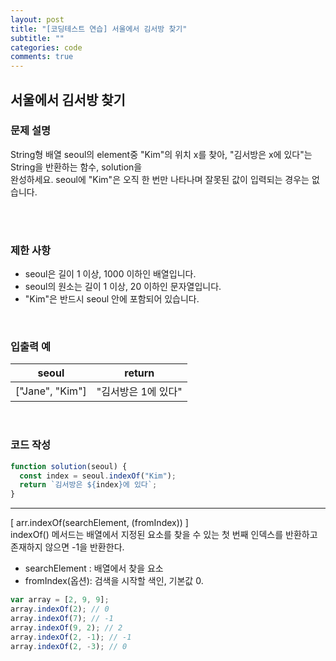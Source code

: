 ```yaml
---
layout: post
title: "[코딩테스트 연습] 서울에서 김서방 찾기"
subtitle: ""
categories: code
comments: true
---
```


## 서울에서 김서방 찾기

### 문제 설명

String형 배열 seoul의 element중 "Kim"의 위치 x를 찾아, "김서방은 x에 있다"는 String을 반환하는 함수, solution을<br> 완성하세요. seoul에 "Kim"은 오직 한 번만 나타나며 잘못된 값이 입력되는 경우는 없습니다.

<br>
<br>

### 제한 사항

- seoul은 길이 1 이상, 1000 이하인 배열입니다.
- seoul의 원소는 길이 1 이상, 20 이하인 문자열입니다.
- "Kim"은 반드시 seoul 안에 포함되어 있습니다.

<br>

### 입출력 예

| seoul           | return              |
| --------------- | ------------------- |
| ["Jane", "Kim"] | "김서방은 1에 있다" |

<br>

### 코드 작성

```js
function solution(seoul) {
  const index = seoul.indexOf("Kim");
  return `김서방은 ${index}에 있다`;
}
```

<hr>
[ arr.indexOf(searchElement, (fromIndex)) ]<br>
indexOf() 메서드는 배열에서 지정된 요소를 찾을 수 있는 첫 번째 인덱스를 반환하고 존재하지 않으면 -1을 반환한다.

- searchElement : 배열에서 찾을 요소
- fromIndex(옵션): 검색을 시작할 색인, 기본값 0.

```js
var array = [2, 9, 9];
array.indexOf(2); // 0
array.indexOf(7); // -1
array.indexOf(9, 2); // 2
array.indexOf(2, -1); // -1
array.indexOf(2, -3); // 0
```

<br>
